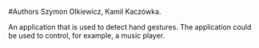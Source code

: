 #Authors Szymon Olkiewicz, Kamil Kaczówka.

An application that is used to detect hand gestures.
The application could be used to control, for example, a music player.
